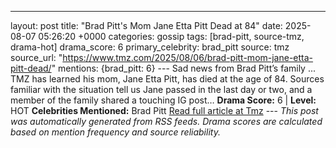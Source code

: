---
layout: post
title: "Brad Pitt's Mom Jane Etta Pitt Dead at 84"
date: 2025-08-07 05:26:20 +0000
categories: gossip
tags: [brad-pitt, source-tmz, drama-hot]
drama_score: 6
primary_celebrity: brad_pitt
source: tmz
source_url: "https://www.tmz.com/2025/08/06/brad-pitt-mom-jane-etta-pitt-dead/"
mentions: {brad_pitt: 6} --- Sad news from Brad Pitt’s family ... TMZ has learned his mom, Jane Etta Pitt, has died at the age of 84. Sources familiar with the situation tell us Jane passed in the last day or two, and a member of the family shared a touching IG post… **Drama Score:** 6 | **Level:** HOT **Celebrities Mentioned:** Brad Pitt [Read full article at Tmz](https://www.tmz.com/2025/08/06/brad-pitt-mom-jane-etta-pitt-dead/) --- *This post was automatically generated from RSS feeds. Drama scores are calculated based on mention frequency and source reliability.*